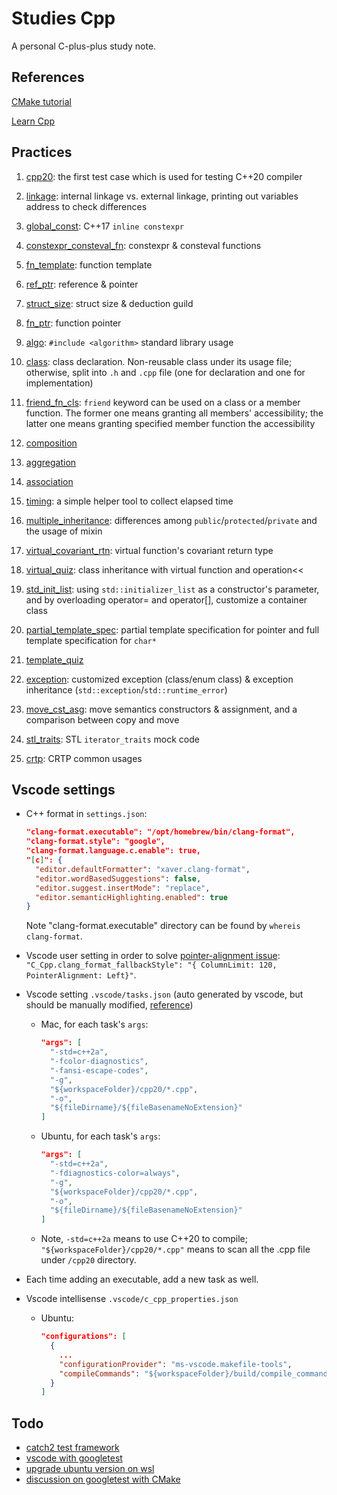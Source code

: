 # Studies Cpp

A personal C-plus-plus study note.

## References

[CMake tutorial](https://cmake.org/cmake/help/latest/guide/tutorial/index.html)

[Learn Cpp](https://www.learncpp.com/)

## Practices

1. [cpp20](./learn-cpp-codes/cpp20/main.cpp): the first test case which is used for testing C++20 compiler

1. [linkage](./learn-cpp-codes/linkage/main.cpp): internal linkage vs. external linkage, printing out variables address to check differences

1. [global_const](./learn-cpp-codes/global_const/main.cpp): C++17 `inline constexpr`

1. [constexpr_consteval_fn](./learn-cpp-codes/constexpr_consteval_fn/main.cpp): constexpr & consteval functions

1. [fn_template](./learn-cpp-codes/fn_template/main.cpp): function template

1. [ref_ptr](./learn-cpp-codes/ref_ptr/main.cpp): reference & pointer

1. [struct_size](./learn-cpp-codes/struct_size/main.cpp): struct size & deduction guild

1. [fn_ptr](./learn-cpp-codes/fn_ptr/main.cpp): function pointer

1. [algo](./learn-cpp-codes/algo/main.cpp): `#include <algorithm>` standard library usage

1. [class](./learn-cpp-codes/class/main.cpp): class declaration. Non-reusable class under its usage file; otherwise, split into `.h` and `.cpp` file (one for declaration and one for implementation)

1. [friend_fn_cls](./learn-cpp-codes/friend_fn_cls/main.cpp): `friend` keyword can be used on a class or a member function. The former one means granting all members' accessibility; the latter one means granting specified member function the accessibility

1. [composition](./learn-cpp-codes/composition/main.cpp)

1. [aggregation](./learn-cpp-codes/aggregation/main.cpp)

1. [association](./learn-cpp-codes/association/main.cpp)

1. [timing](./learn-cpp-codes/timing/main.cpp): a simple helper tool to collect elapsed time

1. [multiple_inheritance](./learn-cpp-codes/multiple_inheritance/main.cpp): differences among `public`/`protected`/`private` and the usage of mixin

1. [virtual_covariant_rtn](./learn-cpp-codes/virtual_covariant_rtn/main.cpp): virtual function's covariant return type

1. [virtual_quiz](./learn-cpp-codes/virtual_quiz/main.cpp): class inheritance with virtual function and operation<<

1. [std_init_list](./learn-cpp-codes/std_init_list/main.cpp): using `std::initializer_list` as a constructor's parameter, and by overloading operator= and operator[], customize a container class

1. [partial_template_spec](./learn-cpp-codes/partial_template_spec/main.cpp): partial template specification for pointer and full template specification for `char*`

1. [template_quiz](./learn-cpp-codes/template_quiz/main.cpp)

1. [exception](./learn-cpp-codes/exception/main.cpp): customized exception (class/enum class) & exception inheritance (`std::exception`/`std::runtime_error`)

1. [move_cst_asg](./learn-cpp-codes/move_cst_asg/main.cpp): move semantics constructors & assignment, and a comparison between copy and move

1. [stl_traits](./learn-cpp-codes/stl_traits/README.md): STL `iterator_traits` mock code

1. [crtp](./learn-cpp-codes/crtp/main.cpp): CRTP common usages

## Vscode settings

- C++ format in `settings.json`:

  ```json
  "clang-format.executable": "/opt/homebrew/bin/clang-format",
  "clang-format.style": "google",
  "clang-format.language.c.enable": true,
  "[c]": {
    "editor.defaultFormatter": "xaver.clang-format",
    "editor.wordBasedSuggestions": false,
    "editor.suggest.insertMode": "replace",
    "editor.semanticHighlighting.enabled": true
  }
  ```

  Note "clang-format.executable" directory can be found by `whereis clang-format`.

- Vscode user setting in order to solve [pointer-alignment issue](https://stackoverflow.com/a/52200544): `"C_Cpp.clang_format_fallbackStyle": "{ ColumnLimit: 120, PointerAlignment: Left}"`.

- Vscode setting `.vscode/tasks.json` (auto generated by vscode, but should be manually modified, [reference](https://www.cnblogs.com/gundam00/p/13447602.html))

  - Mac, for each task's `args`:

    ```json
    "args": [
      "-std=c++2a",
      "-fcolor-diagnostics",
      "-fansi-escape-codes",
      "-g",
      "${workspaceFolder}/cpp20/*.cpp",
      "-o",
      "${fileDirname}/${fileBasenameNoExtension}"
    ]
    ```

  - Ubuntu, for each task's `args`:

    ```json
    "args": [
      "-std=c++2a",
      "-fdiagnostics-color=always",
      "-g",
      "${workspaceFolder}/cpp20/*.cpp",
      "-o",
      "${fileDirname}/${fileBasenameNoExtension}"
    ]
    ```

  - Note, `-std=c++2a` means to use C++20 to compile; `"${workspaceFolder}/cpp20/*.cpp"` means to scan all the .cpp file under `/cpp20` directory.

- Each time adding an executable, add a new task as well.

- Vscode intellisense `.vscode/c_cpp_properties.json`

  - Ubuntu:

    ```json
    "configurations": [
      {
        ...
        "configurationProvider": "ms-vscode.makefile-tools",
        "compileCommands": "${workspaceFolder}/build/compile_commands.json"
      }
    ]
    ```

## Todo

- [catch2 test framework](https://github.com/catchorg/Catch2)
- [vscode with googletest](https://computingonplains.wordpress.com/building-c-applications-with-visual-studio-code-unit-testing-with-googletest/)
- [upgrade ubuntu version on wsl](https://dev.to/equiman/upgrade-ubuntu-version-on-wsl-3h10)
- [discussion on googletest with CMake](https://stackoverflow.com/questions/62910867/how-to-run-tests-and-debug-google-test-project-in-vs-code)
